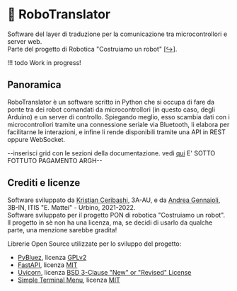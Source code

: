 # :robot: RoboTranslator
Software del layer di traduzione per la comunicazione tra microcontrollori e server web.<br>Parte del progetto di Robotica "Costruiamo un robot" [[↪]](#crediti-e-licenze).

!!! todo
    Work in progress!

## Panoramica
RoboTranslator è un software scritto in Python che si occupa di fare da ponte tra dei robot comandati da microcontrollori (in questo caso, degli Arduino) e un server di controllo.
Spiegando meglio, esso scambia dati con i microcontrollori tramite una connessione seriale via Bluetooth, li elabora per facilitarne le interazioni, e infine li rende disponibili tramite una API in REST oppure WebSocket.

--inserisci grid con le sezioni della documentazione. vedi [qui](https://squidfunk.github.io/mkdocs-material/reference/grids/) E' SOTTO FOTTUTO PAGAMENTO ARGH--

## Crediti e licenze
Software sviluppato da [Kristian Ceribashi](https://github.com/TheTecnoKing), 3A-AU, e da [Andrea Gennaioli](https://github.com/AndreaGennaioli), 3B-IN, ITIS "E. Mattei" - Urbino, 2021-2022.<br>
Software sviluppato per il progetto PON di robotica "Costruiamo un robot".<br>
Il progetto in sè non ha una licenza, ma, se decidi di usarlo da qualche parte, una menzione sarebbe gradita!

Librerie Open Source utilizzate per lo sviluppo del progetto:

- [PyBluez](https://github.com/pybluez/pybluez), licenza [GPLv2](https://github.com/pybluez/pybluez#license)
- [FastAPI](https://fastapi.tiangolo.com/), licenza [MIT](https://github.com/tiangolo/fastapi/blob/master/LICENSE)
- [Uvicorn](https://github.com/encode/uvicorn), licenza [BSD 3-Clause "New" or "Revised" License](https://github.com/encode/uvicorn/blob/master/LICENSE.md)
- [Simple Terminal Menu](https://github.com/IngoMeyer441/simple-term-menu), licenza [MIT](https://github.com/IngoMeyer441/simple-term-menu/blob/develop/LICENSE)